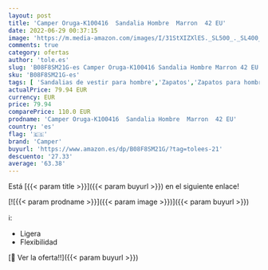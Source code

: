 ```yaml
---
layout: post
title: 'Camper Oruga-K100416  Sandalia Hombre  Marron  42 EU'
date: 2022-06-29 00:37:15
image: 'https://m.media-amazon.com/images/I/31StXIZXlES._SL500_._SL400_.jpg'
comments: true
category: ofertas
author: 'tole.es'
slug: 'B08F8SM21G-es Camper Oruga-K100416 Sandalia Hombre Marron 42 EU'
sku: 'B08F8SM21G-es'
tags: [ 'Sandalias de vestir para hombre','Zapatos','Zapatos para hombre','Zapatos y complementos','camper','sandalia','🇪🇸', ]
actualPrice: 79.94 EUR
currency: EUR
price: 79.94
comparePrice: 110.0 EUR
prodname: 'Camper Oruga-K100416  Sandalia Hombre  Marron  42 EU'
country: 'es'
flag: '🇪🇸'
brand: 'Camper'
buyurl: 'https://www.amazon.es/dp/B08F8SM21G/?tag=tolees-21'
descuento: '27.33'
average: '63.38'
---
```


Está [{{< param title >}}]({{< param buyurl >}}) en el siguiente enlace!

[![{{< param prodname >}}]({{< param image >}})]({{< param buyurl >}})

ℹ️:

- Ligera
- Flexibilidad

[🛒 Ver la oferta!!]({{< param buyurl >}})
